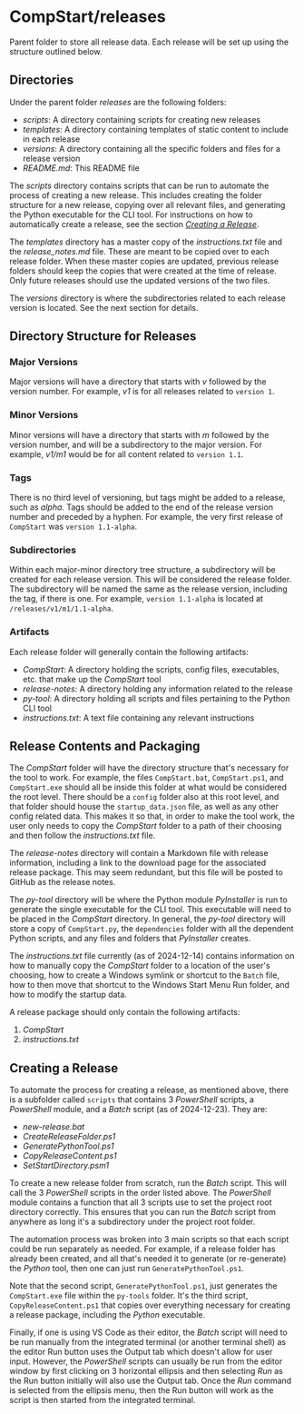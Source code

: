 # CompStart/releases

Parent folder to store all release data. Each release will be set up using the structure outlined below.

## Directories

Under the parent folder _releases_ are the following folders:

- _scripts_: A directory containing scripts for creating new releases
- _templates_: A directory containing templates of static content to include in each release
- _versions_: A directory containing all the specific folders and files for a release version
- _README.md_: This README file

The _scripts_ directory contains scripts that can be run to automate the process of creating a new release. This includes creating the folder structure for a new release, copying over all relevant files, and generating the Python executable for the CLI tool. For instructions on how to automatically create a release, see the section [_Creating a Release_](#create-release).

The _templates_ directory has a master copy of the _instructions.txt_ file and the _release_notes.md_ file. These are meant to be copied over to each release folder. When these master copies are updated, previous release folders should keep the copies that were created at the time of release. Only future releases should use the updated versions of the two files.

The _versions_ directory is where the subdirectories related to each release version is located. See the next section for details.

## Directory Structure for Releases

### Major Versions

Major versions will have a directory that starts with _v_ followed by the version number. For example, _v1_ is for all releases related to `version 1`.

### Minor Versions

Minor versions will have a directory that starts with _m_ followed by the version number, and will be a subdirectory to the major version. For example, _v1/m1_ would be for all content related to `version 1.1`.

### Tags

There is no third level of versioning, but tags might be added to a release, such as _alpha_. Tags should be added to the end of the release version number and preceded by a hyphen. For example, the very first release of `CompStart` was `version 1.1-alpha`.

### Subdirectories

 Within each major-minor directory tree structure, a subdirectory will be created for each release version. This will be considered the release folder. The subdirectory will be named the same as the release version, including the tag, if there is one. For example, `version 1.1-alpha` is located at `/releases/v1/m1/1.1-alpha`.

### Artifacts

Each release folder will generally contain the following artifacts:

- _CompStart_: A directory holding the scripts, config files, executables, etc. that make up the _CompStart_ tool
- _release-notes_: A directory holding any information related to the release
- _py-tool_: A directory holding all scripts and files pertaining to the Python CLI tool
- _instructions.txt_: A text file containing any relevant instructions

## Release Contents and Packaging
The _CompStart_ folder will have the directory structure that's necessary for the tool to work. For example, the files `CompStart.bat`, `CompStart.ps1`, and `CompStart.exe` should all be inside this folder at what would be considered the root level. There should be a `config` folder also at this root level, and that folder should house the `startup_data.json` file, as well as any other config related data. This makes it so that, in order to make the tool work, the user only needs to copy the _CompStart_ folder to a path of their choosing and then follow the _instructions.txt_ file.

The _release-notes_ directory will contain a Markdown file with release information, including a link to the download page for the associated release package. This may seem redundant, but this file will be posted to GitHub as the release notes.

The _py-tool_ directory will be where the Python module _PyInstaller_ is run to generate the single executable for the CLI tool. This executable will need to be placed in the _CompStart_ directory. In general, the _py-tool_ directory will store a copy of `CompStart.py`, the `dependencies` folder with all the dependent Python scripts, and any files and folders that _PyInstaller_ creates.

The _instructions.txt_ file currently (as of 2024-12-14) contains information on how to manually copy the _CompStart_ folder to a location of the user's choosing, how to create a Windows symlink or shortcut to the `Batch` file, how to then move that shortcut to the Windows Start Menu Run folder, and how to modify the startup data.

A release package should only contain the following artifacts: 

1. _CompStart_
2. _instructions.txt_

## <a name="create-release"></a>Creating a Release
To automate the process for creating a release, as mentioned above, there is a subfolder called `scripts` that contains 3 _PowerShell_ scripts, a _PowerShell_ module, and a _Batch_ script (as of 2024-12-23). They are:

- _new-release.bat_
- _CreateReleaseFolder.ps1_
- _GeneratePythonTool.ps1_
- _CopyReleaseContent.ps1_
- _SetStartDirectory.psm1_

To create a new release folder from scratch, run the _Batch_ script. This will call the 3 _PowerShell_ scripts in the order listed above. The _PowerShell_ module contains a function that all 3 scripts use to set the project root directory correctly. This ensures that you can run the _Batch_ script from anywhere as long it's a subdirectory under the project root folder.

The automation process was broken into 3 main scripts so that each script could be run separately as needed. For example, if a release folder has already been created, and all that's needed it to generate (or re-generate) the _Python_ tool, then one can just run `GeneratePythonTool.ps1`.

Note that the second script, `GeneratePythonTool.ps1`, just generates the `CompStart.exe` file within the `py-tools` folder. It's the third script, `CopyReleaseContent.ps1` that copies over everything necessary for creating a release package, including the _Python_ executable.

Finally, if one is using VS Code as their editor, the _Batch_ script will need to be run manually from the integrated terminal (or another terminal shell) as the editor Run button uses the Output tab which doesn't allow for user input. However, the _PowerShell_ scripts can usually be run from the editor window by first clicking on 3 horizontal ellipsis and then selecting _Run_ as the Run button initially will also use the Output tab. Once the _Run_ command is selected from the ellipsis menu, then the Run button will work as the script is then started from the integrated terminal.